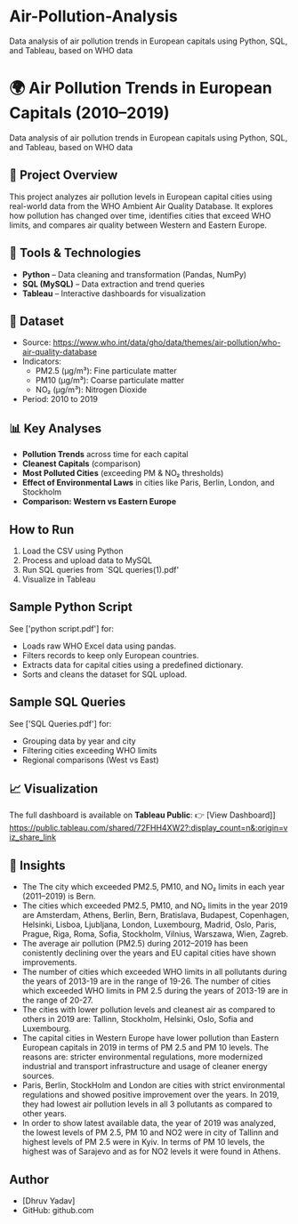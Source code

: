 # Air-Pollution-Analysis
Data analysis of air pollution trends in European capitals using Python, SQL, and Tableau, based on WHO data
# 🌍 Air Pollution Trends in European Capitals (2010–2019)
Data analysis of air pollution trends in European capitals using Python, SQL, and Tableau, based on WHO data

## 📌 Project Overview
This project analyzes air pollution levels in European capital cities using real-world data from the WHO Ambient Air Quality Database. It explores how pollution has changed over time, identifies cities that exceed WHO limits, and compares air quality between Western and Eastern Europe.

## 🧰 Tools & Technologies
- **Python** – Data cleaning and transformation (Pandas, NumPy)
- **SQL (MySQL)** – Data extraction and trend queries
- **Tableau** – Interactive dashboards for visualization

## 📁 Dataset
- Source:  https://www.who.int/data/gho/data/themes/air-pollution/who-air-quality-database
- Indicators:
  - PM2.5 (µg/m³): Fine particulate matter
  - PM10 (µg/m³): Coarse particulate matter
  - NO₂ (µg/m³): Nitrogen Dioxide
- Period: 2010 to 2019

## 📊 Key Analyses
- **Pollution Trends** across time for each capital
- **Cleanest Capitals** (comparison)
- **Most Polluted Cities** (exceeding PM & NO₂ thresholds)
- **Effect of Environmental Laws** in cities like Paris, Berlin, London, and Stockholm
- **Comparison: Western vs Eastern Europe**

## How to Run
1. Load the CSV using Python
2. Process and upload data to MySQL
3. Run SQL queries from `SQL queries(1).pdf'
4. Visualize in Tableau

## Sample Python Script
See ['python script.pdf'] for:
- Loads raw WHO Excel data using pandas.
- Filters records to keep only European countries.
- Extracts data for capital cities using a predefined dictionary.
- Sorts and cleans the dataset for SQL upload.

## Sample SQL Queries
See ['SQL Queries.pdf'] for:
- Grouping data by year and city
- Filtering cities exceeding WHO limits
- Regional comparisons (West vs East)

## 📈 Visualization
The full dashboard is available on **Tableau Public**:
👉 [View Dashboard]] https://public.tableau.com/shared/72FHH4XW2?:display_count=n&:origin=viz_share_link

## 📝 Insights
- The The city which exceeded PM2.5, PM10, and NO₂ limits in each year (2011–2019) is Bern.
- The cities which exceeded PM2.5, PM10, and NO₂ limits in the year 2019 are Amsterdam, Athens, Berlin, Bern, Bratislava, Budapest, Copenhagen, Helsinki, Lisboa, Ljubljana, London, Luxembourg, Madrid, Oslo, Paris, Prague, Riga, Roma, Sofia, Stockholm, Vilnius, Warszawa, Wien, Zagreb.
- The average air pollution (PM2.5) during 2012–2019 has been conistently declining over the years and EU capital cities have shown improvements.
- The number of cities which exceeded WHO limits in all pollutants during the years of 2013-19 are in the range of 19-26. The number of cities which exceeded WHO limits in PM 2.5 during the years of 2013-19 are in the range of 20-27.
- The cities with lower pollution levels and cleanest air as compared to others in 2019 are: Tallinn, Stockholm, Helsinki, Oslo, Sofia and Luxembourg.
- The capital cities in Western Europe have lower pollution than Eastern European capitals in 2019 in terms of PM 2.5 and PM 10 levels. The reasons are: stricter environmental regulations, more modernized industrial and transport infrastructure and usage of cleaner energy sources.
- Paris, Berlin, StockHolm and London are cities with strict environmental regulations and showed positive improvement over the years. In 2019, they had lowest air pollution levels in all 3 pollutants as compared to other years.
- In order to show latest available data, the year of 2019 was analyzed, the lowest levels of PM 2.5, PM 10 and NO2 were in city of Tallinn and highest levels of PM 2.5 were in Kyiv. In terms of PM 10 levels, the highest was of Sarajevo and as for NO2 levels it were found in Athens.

## Author
- [Dhruv Yadav]
- GitHub: github.com
